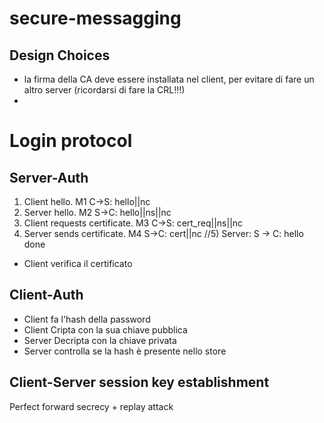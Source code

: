 # secure-messagging


## Design Choices
- la firma della CA deve essere installata nel client, per evitare di fare un altro server (ricordarsi di fare la CRL!!!)
- 

# Login protocol
## Server-Auth
1) Client hello. M1 C->S: hello||nc
2) Server hello. M2 S->C: hello||ns||nc
3) Client requests certificate. M3 C->S: cert_req||ns||nc
4) Server sends certificate. M4 S->C: cert||nc
//5) Server: S -> C: hello done
- Client verifica il certificato 

## Client-Auth
- Client fa l'hash della password
- Client Cripta con la sua chiave pubblica
- Server Decripta con la chiave privata
- Server controlla se la hash è presente nello store

## Client-Server session key establishment
Perfect forward secrecy + replay attack
